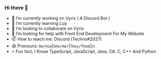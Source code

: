 ### Hi there 👋

- 🔭 I’m currently working on Vyrix ( A Discord Bot )
- 🌱 I’m currently learning Lua
- 👯 I’m looking to collaborate on Vyrix
- 🤔 I’m looking for help with Front End Development For My Website
- 📫 How to reach me: Discord (Techno#2027)
- 😄 Pronouns: `He/Him`|`She/Her`|`They/Them`|`It`
- ⚡ Fun fact: I Know TypeScript, JavaScript, Java, C#, C, C++ And Python
